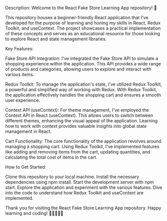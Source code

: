 Description:
Welcome to the React Fake Store Learning App repository! 🚀

This repository houses a beginner-friendly React application that I've developed for the purpose of learning and honing my skills in React, Redux Toolkit, and useContext. The project showcases a practical implementation of these concepts and serves as an educational resource for those looking to explore React and state management libraries.

Key Features:

Fake Store API Integration: I've integrated the Fake Store API to simulate a shopping experience within the application. This API provides a wide range of products and categories, allowing users to explore and interact with various items.

Redux Toolkit: To manage the application's state, I've utilized Redux Toolkit, a powerful and simplified way of working with Redux. With Redux Toolkit, the application effectively handles the shopping cart and ensures a smooth user experience.

Context API (useContext): For theme management, I've employed the Context API in React (useContext). This allows users to switch between different themes, enhancing the visual appeal of the application. Learning how to work with context provides valuable insights into global state management in React.

Cart Functionality: The core functionality of the application revolves around managing a shopping cart. Using Redux Toolkit, I've implemented features like adding and removing items from the cart, updating quantities, and calculating the total cost of items in the cart.

How to Get Started:

Clone this repository to your local machine.
Install the necessary dependencies using npm install.
Start the development server with npm start.
Explore the application and experiment with the various features.
Dive into the code to understand how Redux Toolkit and useContext are implemented.


Thank you for visiting the React Fake Store Learning App repository. Happy learning and coding! 🎉👩‍💻👨‍💻
